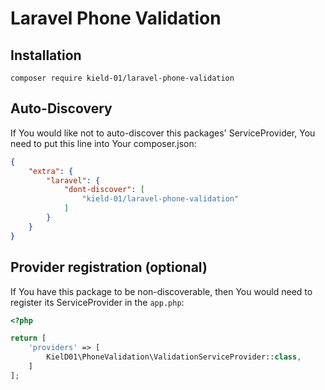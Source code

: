 # Laravel Phone Validation

## Installation

`composer require kield-01/laravel-phone-validation`

## Auto-Discovery

If You would like not to auto-discover this packages' ServiceProvider, You need to put this line into Your
composer.json:

```json
{
	"extra": {
		"laravel": {
			"dont-discover": [
				"kield-01/laravel-phone-validation"
			]
		}
	}
}
```

## Provider registration (optional)
If You have this package to be non-discoverable, then You would need to register its ServiceProvider in the `app.php`:

```php
<?php

return [
    'providers' => [
        KielD01\PhoneValidation\ValidationServiceProvider::class,    
    ]   
];

```
